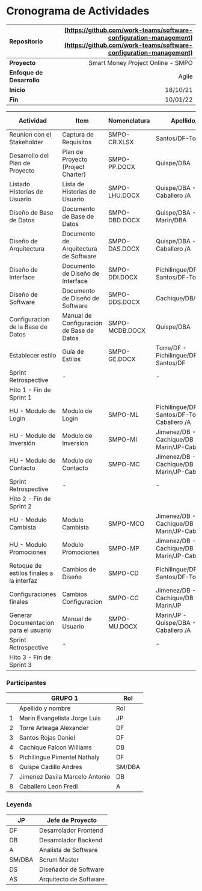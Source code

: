 # **Cronograma de Actividades**

| Repositorio               | [https://github.com/work-teams/software-configuration-management](https://github.com/work-teams/software-configuration-management) |
|:------------------------- | ----------------------------------------------------------------------------------------------------------------------------------:|
| **Proyecto**              |                                                                                                 Smart  Money Project Online - SMPO |
| **Enfoque de Desarrollo** |                                                                                                                              Agile |
| **Inicio**                |                                                                                                                           18/10/21 |
| **Fin**                   |                                                                                                                           10/01/22 |

| Actividad                                | Item                                     | Nomenclatura   | Apellido/Rol                                     | Inicio   | Fin      | % de Avance |
| ---------------------------------------- | ---------------------------------------- | -------------- | ------------------------------------------------ | -------- | -------- | ----------- |
| Reunion con el Stakeholder               | Captura de Requisitos                    | SMPO-CR.XLSX   | Santos/DF-Torre/DF                               | 22/10/21 | 25/10/21 | 100%        |
| Desarrollo del Plan de Proyecto          | Plan de Proyecto (Project Charter)       | SMPO-PP.DOCX   | Quispe/DBA                                       | 18/10/21 | 25/10/21 | 100%        |
| Listado Historias de Usuario             | Lista de Historias de Usuario            | SMPO-LHU.DOCX  | Quispe/DBA - Caballero /A                        | 23/10/21 | 25/10/21 | 100%        |
| Diseño de Base de Datos                  | Documento de Base de Datos               | SMPO-DBD.DOCX  | Quispe/DBA - Marin/DBA                           | 26/10/21 | 31/10/21 | 0%          |
| Diseño de Arquitectura                   | Documento de Arquitectura de Software    | SMPO-DAS.DOCX  | Quispe/DBA - Caballero /A                        | 1/11/21  | 6/11/21  | 0%          |
| Diseño de Interface                      | Documento de Diseño de Interface         | SMPO-DDI.DOCX  | Pichilingue/DF-Santos/DF-Torre/DF                | 26/10/21 | 3/11/21  | 0%          |
| Diseño de Software                       | Documento de Diseño de Software          | SMPO-DDS.DOCX  | Cachique/DB/Marin/DF                             | 4/11/21  | 12/11/21 | 0%          |
| Configuracion de la Base de Datos        | Manual de Configuración de Base de Datos | SMPO-MCDB.DOCX | Quispe/DBA                                       | 7/11/21  | 12/11/21 | 0%          |
| Establecer estilo                        | Guía de Estilos                          | SMPO-GE.DOCX   | Torre/DF - Pichilingue/DF - Santos/DF            | 3/11/21  | 10/11/21 | 0%          |
| Sprint Retrospective                     | \-                                       |                | \-                                               | 13/11/21 | 15/11/21 | 0%          |
| Hito 1 - Fin de Sprint 1                 |                                          |                |                                                  | 18/10/21 | 15/11/21 | 0%          |
| HU - Modulo de Login                     | Modulo de Login                          | SMPO-ML        | Pichilingue/DF-Santos/DF-Torre/DF-Caballero /A   | 15/11/21 | 11/12/21 | 0%          |
| HU - Modulo de Inversión                 | Modulo de Inversion                      | SMPO-MI        | Jimenez/DB - Cachique/DB - Marin/JP-Caballero /A | 15/11/21 | 11/12/21 | 0%          |
| HU - Modulo de Contacto                  | Modulo de Contacto                       | SMPO-MC        | Jimenez/DB - Cachique/DB - Marin/JP-Caballero /A | 15/11/21 | 11/12/21 | 0%          |
| Sprint Retrospective                     | \-                                       |                | \-                                               | 11/12/21 | 13/12/21 | 0%          |
| Hito 2 - Fin de Sprint 2                 |                                          |                |                                                  | 15/11/21 | 13/12/21 | 0%          |
| HU - Modulo Cambista                     | Modulo Cambista                          | SMPO-MCO       | Jimenez/DB - Cachique/DB - Marin/JP-Caballero /A | 13/12/21 | 29/12/21 | 0%          |
| HU - Modulo Promociones                  | Modulo Promociones                       | SMPO-MP        | Jimenez/DB - Cachique/DB - Marin/JP-Caballero /A | 13/12/21 | 29/12/21 | 0%          |
| Retoque de estilos finales a la interfaz | Cambios de Diseño                        | SMPO-CD        | Pichilingue/DF-Santos/DF-Torre/DF                | 29/12/21 | 5/1/22   | 0%          |
| Configuraciones finales                  | Cambios Configuracion                    | SMPO-CC        | Jimenez/DB - Cachique/DB - Marin/JP              | 29/12/21 | 5/1/22   | 0%          |
| Generar Documentacion para el usuario    | Manual de Usuario                        | SMPO-MU.DOCX   | Marin/JP - Quispe/DBA - Caballero /A             | 5/1/22   | 10/1/22  | 0%          |
| Sprint Retrospective                     | \-                                       |                | \-                                               | 9/1/22   | 10/1/22  | 0%          |
| Hito 3 - Fin de Sprint 3                 |                                          |                |                                                  | 13/12/21 | 10/1/22  | 0%          |

### **Participantes**
|     | GRUPO 1                        | Rol    | 
| --- | ------------------------------ | ------ |
|     | Apellido y nombre              | Rol    |
| 1   | Marin Evangelista Jorge Luis   | JP     |
| 2   | Torre Arteaga Alexander        | DF     |
| 3   | Santos Rojas Daniel            | DF     |
| 4   | Cachique Falcon Williams       | DB     |
| 5   | Pichilingue Pimentel Nathaly   | DF     |
| 6   | Quispe Cadillo Andres          | SM/DBA |
| 7   | Jimenez Davila Marcelo Antonio | DB     |
| 8   | Caballero Leon Fredi           | A      |


### **Leyenda**
| JP     | Jefe de Proyecto       |
| ------ | ---------------------- |
| DF     | Desarrolador Frontend  |
| DB     | Desarrolador Backend   |
| A      | Analista de Software   |
| SM/DBA | Scrum Master           |
| DS     | Diseñador de Software  |
| AS     | Arquitecto de Software |